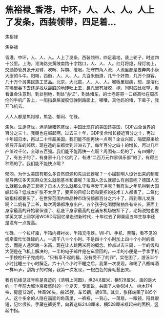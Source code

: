# 焦裕禄_香港，中环，人、人、人。人上了发条，西装领带，四足着...

焦裕禄

焦裕禄

香港，中环，人、人、人。人上了发条，西装领带，四足着地，装上轮子，时速四十公里。上海，淮海路交黄陂南路十字路口，人、人、人。红灯将熄，绿灯初上，交通协管员张开双臂、吹哨、挥旗、瞪眼，把守四角人流，人流里都是要奔向小康大康的斗牛。阳朔，西街，人、人、人。几百米街道，几千个奸商，几万个游客，几十万个另类民族工艺品。北京，大北窑，人、人、人。喉咙里起痰，想，是溶化在嘴里吞下去还是找块最脏的地砖吐上去，鼻孔里有凝胶，挖，同时四处张望，看看谁会注意到，到处刨地，到处“办证”，到处堵车，的士老哥哥一口痰高吐在周杰伦的手机广告上，一阳指鼻屎凝胶低弹到路面上，嘟囔，真他妈的堵，下辈子，我开飞机去。

人人人都是焦裕禄，焦急、郁闷、忙碌。

焦急。生逢盛世，满清康雍乾盛世，中国比现在的美国还美国，GDP占全世界的百分之三十。我朝也在崛起啊，过去三十年，GDP复合增长接近百分之十，再过十年超日本，再过二十年超美国。我们能不能再快一点啊？企业兴旺，隔壁原来给领导开车的邻居，现在造的车都卖到非洲去了，每年百分之四十的增长，再过几年产值过千亿，全球五百强。我们能不能再快一点啊？周围有二奶的了，有四婚的了，有五子的了，有身家十几个亿的了，有进“二百万元作家俱乐部”的了，有得三种癌的了。我们能不能快点啊？

郁闷。为什么美国有那么多自然资源和先进武器呢？一小撮聪明人设计出来的制度领导两亿多天真群众怎么就能基本和谐呢？法国人怎么就那么有创意呢？德国人怎么就那么会造工具呢？日本人怎么就那么守秩序爱干净呢？我有生之年见得到大国崛起吗？低成本扩张不太灵了，要买的目标公司和要招的技术工人都贵了，二氧化碳指标都要买了，在世界范围内单品种市场份额都百分之六十了，再到哪儿发展啊？二奶有了二爷，每次离婚都净身出户，五个孩子吃喝嫖赌抽各有专长，表面上身家最高的开始雇保镖了、私底下身家最高的在浦东机场被扣下了，老妈说她也要学英文学上网学用WORD写回忆录走进新时代，十年过去了卵巢癌五年生存率还是没有一点提高。

忙碌。一个拉杆箱，半箱内裤衬衣，半箱充电器。Wi-Fi、手机、黑莓，看不见的线牵着忙忙碌碌的人。一周干八十个小时。不是四十个小时加上四十个小时的概念，而是人通常跳一米高、现在让人跳两米高的概念。检点过去三周，一半的饭和大便是在飞机上解决的，一半的电子邮件是在车里回的，一半的小便是一手拿手机一手按枪杆子完成的。“只有享不起的福，没有受不了的罪”，实在困了，游泳半个小时比睡三个小时解乏。六十八个小时不睡之后，我第一次发现，和喝了八瓶啤酒一样high，刮胡子的时候，我第一次发现，一根白色的鼻毛髭出来。

我有机缘见过号称是真迹的《清明上河图》，纵24.8厘米，横528厘米，画的是大约一千年前大城汴京极盛时的一个夏天，专家说，共画了人物684人，树木174株，房屋122间，牲畜96头，船25艘，车15辆，轿8顶。其实，张择端画了685个人。这个多余的人隐在画面的角落里，一裤衩，一背心，一蒲扇，一眼镜，阳具很短，记忆很长，手藏在裤兜里，向着这纵24.8厘米、横528厘米框起来的面积，竖起中指。